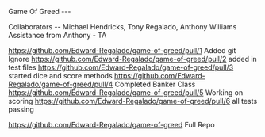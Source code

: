 Game Of Greed --- 

Collaborators  -- Michael Hendricks, Tony Regalado, Anthony Williams
Assistance from Anthony - TA

https://github.com/Edward-Regalado/game-of-greed/pull/1
Added git Ignore
https://github.com/Edward-Regalado/game-of-greed/pull/2
added in test files
https://github.com/Edward-Regalado/game-of-greed/pull/3
started dice and score methods
https://github.com/Edward-Regalado/game-of-greed/pull/4
Completed Banker Class
https://github.com/Edward-Regalado/game-of-greed/pull/5
Working on scoring
https://github.com/Edward-Regalado/game-of-greed/pull/6
all tests passing

https://github.com/Edward-Regalado/game-of-greed 
Full Repo


